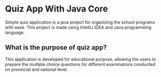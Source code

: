 # Quiz App With Java Core

Simple quiz application is a java project for organizing the school programs with ease. This project is made using IntelliJ IDEA and Java programming language.

## What is the purpose of quiz app?

This application is developed for educational purpose, allowing the users to prepare the multiple choice questions for different examinations conducted on provincial and national level.
